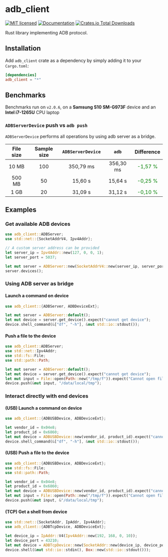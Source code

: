 # adb_client

[![MIT licensed](https://img.shields.io/crates/l/adb_client.svg)](./LICENSE-MIT)
[![Documentation](https://docs.rs/adb_client/badge.svg)](https://docs.rs/adb_client)
[![Crates.io Total Downloads](https://img.shields.io/crates/d/adb_client)](https://crates.io/crates/adb_client)

Rust library implementing ADB protocol.

## Installation

Add `adb_client` crate as a dependency by simply adding it to your `Cargo.toml`:

```toml
[dependencies]
adb_client = "*"
```

## Benchmarks

Benchmarks run on `v2.0.6`, on a **Samsung S10 SM-G973F** device and an **Intel i7-1265U** CPU laptop

### `ADBServerDevice` push vs `adb push`

`ADBServerDevice` performs all operations by using adb server as a bridge.

|File size|Sample size|`ADBServerDevice`|`adb`|Difference|
|:-------:|:---------:|:----------:|:---:|:-----:|
|10 MB|100|350,79 ms|356,30 ms|<div style="color:green">-1,57 %</div>|
|500 MB|50|15,60 s|15,64 s|<div style="color:green">-0,25 %</div>|
|1 GB|20|31,09 s|31,12 s|<div style="color:green">-0,10 %</div>|

## Examples

### Get available ADB devices

```rust no_run
use adb_client::ADBServer;
use std::net::{SocketAddrV4, Ipv4Addr};

// A custom server address can be provided
let server_ip = Ipv4Addr::new(127, 0, 0, 1);
let server_port = 5037;

let mut server = ADBServer::new(SocketAddrV4::new(server_ip, server_port));
server.devices();
```

### Using ADB server as bridge

#### Launch a command on device

```rust no_run
use adb_client::{ADBServer, ADBDeviceExt};

let mut server = ADBServer::default();
let mut device = server.get_device().expect("cannot get device");
device.shell_command(&["df", "-h"], &mut std::io::stdout());
```

#### Push a file to the device

```rust no_run
use adb_client::ADBServer;
use std::net::Ipv4Addr;
use std::fs::File;
use std::path::Path;

let mut server = ADBServer::default();
let mut device = server.get_device().expect("cannot get device");
let mut input = File::open(Path::new("/tmp/f")).expect("Cannot open file");
device.push(&mut input, "/data/local/tmp");
```

### Interact directly with end devices

#### (USB) Launch a command on device

```rust no_run
use adb_client::{ADBUSBDevice, ADBDeviceExt};

let vendor_id = 0x04e8;
let product_id = 0x6860;
let mut device = ADBUSBDevice::new(vendor_id, product_id).expect("cannot find device");
device.shell_command(&["df", "-h"], &mut std::io::stdout());
```

#### (USB) Push a file to the device

```rust no_run
use adb_client::{ADBUSBDevice, ADBDeviceExt};
use std::fs::File;
use std::path::Path;

let vendor_id = 0x04e8;
let product_id = 0x6860;
let mut device = ADBUSBDevice::new(vendor_id, product_id).expect("cannot find device");
let mut input = File::open(Path::new("/tmp/f")).expect("Cannot open file");
device.push(&mut input, &"/data/local/tmp");
```

#### (TCP) Get a shell from device

```rust no_run
use std::net::{SocketAddr, IpAddr, Ipv4Addr};
use adb_client::{ADBTcpDevice, ADBDeviceExt};

let device_ip = IpAddr::V4(Ipv4Addr::new(192, 168, 0, 10));
let device_port = 43210;
let mut device = ADBTcpDevice::new(SocketAddr::new(device_ip, device_port)).expect("cannot find device");
device.shell(&mut std::io::stdin(), Box::new(std::io::stdout()));
```
